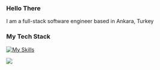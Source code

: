 ### Hello There

I am a full-stack software engineer based in Ankara, Turkey



### My Tech Stack

[![My Skills](https://skillicons.dev/icons?i=cs,html,css,js,python,dotnet,react,nextjs,postgres)](https://skillicons.dev)


<img src="https://github-readme-umutmete1stats.vercel.app/api?username=umutmete1"/>



<!--
**umutmete1/umutmete1** is a ✨ _special_ ✨ repository because its `README.md` (this file) appears on your GitHub profile.

Here are some ideas to get you started:

- 🔭 I’m currently working on ...
- 🌱 I’m currently learning ...
- 👯 I’m looking to collaborate on ...
- 🤔 I’m looking for help with ...
- 💬 Ask me about ...
- 📫 How to reach me: ...
- 😄 Pronouns: ...
- ⚡ Fun fact: ...
-->

